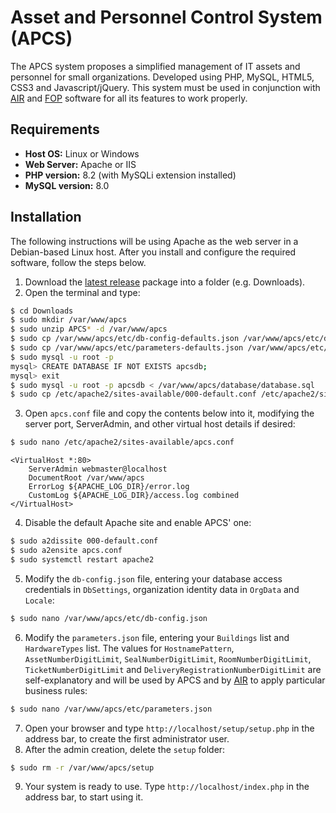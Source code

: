 # Asset and Personnel Control System (APCS)

The APCS system proposes a simplified management of IT assets and personnel for small organizations. Developed using PHP, MySQL, HTML5, CSS3 and Javascript/jQuery. This system must be used in conjunction with [AIR](https://github.com/Kevin64/asset-information-and-registration) and [FOP](https://github.com/Kevin64/features-overlay-presentation) software for all its features to work properly.

## Requirements

- **Host OS:** Linux or Windows
- **Web Server:** Apache or IIS
- **PHP version:** 8.2 (with MySQLi extension installed)
- **MySQL version:** 8.0

## Installation

The following instructions will be using Apache as the web server in a Debian-based Linux host. After you install and configure the required software, follow the steps below.
1. Download the [latest release](https://github.com/Kevin64/asset-and-personnel-control-system/releases/latest) package into a folder (e.g. Downloads).
2. Open the terminal and type:
```bash
$ cd Downloads
$ sudo mkdir /var/www/apcs
$ sudo unzip APCS* -d /var/www/apcs
$ sudo cp /var/www/apcs/etc/db-config-defaults.json /var/www/apcs/etc/db-config.json
$ sudo cp /var/www/apcs/etc/parameters-defaults.json /var/www/apcs/etc/parameters.json
$ sudo mysql -u root -p
mysql> CREATE DATABASE IF NOT EXISTS apcsdb;
mysql> exit
$ sudo mysql -u root -p apcsdb < /var/www/apcs/database/database.sql
$ sudo cp /etc/apache2/sites-available/000-default.conf /etc/apache2/sites-available/apcs.conf
```
3. Open `apcs.conf` file and copy the contents below into it, modifying the server port, ServerAdmin, and other virtual host details if desired:
```bash
$ sudo nano /etc/apache2/sites-available/apcs.conf
```
```
<VirtualHost *:80>
    ServerAdmin webmaster@localhost
    DocumentRoot /var/www/apcs
    ErrorLog ${APACHE_LOG_DIR}/error.log
    CustomLog ${APACHE_LOG_DIR}/access.log combined
</VirtualHost>
```
4. Disable the default Apache site and enable APCS' one:
```bash
$ sudo a2dissite 000-default.conf
$ sudo a2ensite apcs.conf
$ sudo systemctl restart apache2
```
5. Modify the `db-config.json` file, entering your database access credentials in `DbSettings`, organization identity data in `OrgData` and `Locale`:
```bash
$ sudo nano /var/www/apcs/etc/db-config.json
```
6. Modify the `parameters.json` file, entering your `Buildings` list and `HardwareTypes` list. The values for `HostnamePattern`, `AssetNumberDigitLimit`, `SealNumberDigitLimit`, `RoomNumberDigitLimit`, `TicketNumberDigitLimit` and `DeliveryRegistrationNumberDigitLimit` are self-explanatory and will be used by APCS and by [AIR](https://github.com/Kevin64/asset-information-and-registration) to apply particular business rules:
```bash
$ sudo nano /var/www/apcs/etc/parameters.json
```
7. Open your browser and type `http://localhost/setup/setup.php` in the address bar, to create the first administrator user.
8. After the admin creation, delete the `setup` folder:
```bash
$ sudo rm -r /var/www/apcs/setup
```
9. Your system is ready to use. Type `http://localhost/index.php` in the address bar, to start using it.
